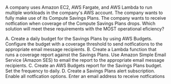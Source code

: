 A company uses Amazon EC2, AWS Fargate, and AWS Lambda to run multiple workloads in the company's AWS account. The company wants to fully make use of its Compute Savings Plans. The company wants to receive notfication when coverage of the Compute Savings Plans drops. Which solution will meet these requirements with the MOST operational eficiency? 

A. Create a daily budget for the Savings Plans by using AWS Budgets. Configure the budget with a coverage threshold to send notfications to the appropriate email message recipients. 
B. Create a Lambda function that runs a coverage report against the Savings Plans. Use Amazon Simple Email Service (Amazon SES) to email the report to the appropriate email message recipients. 
C. Create an AWS Budgets report for the Savings Plans budget. Set the frequency to daily. 
D. Create a Savings Plans alert subscription. Enable all notfication options. Enter an email address to receive notfications